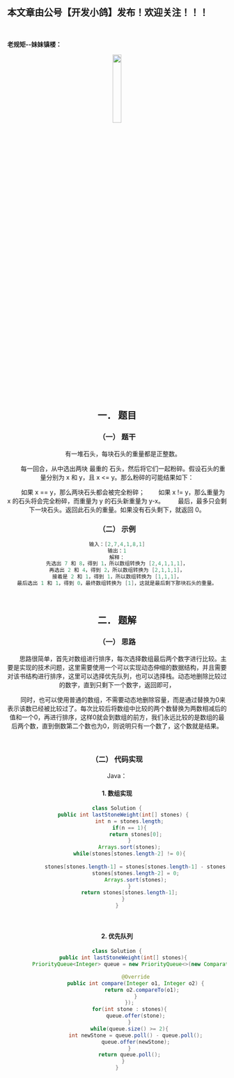 ﻿## 本文章由公号【开发小鸽】发布！欢迎关注！！！
<br>

**老规矩--妹妹镇楼：**
<center>
<img src="https://img-blog.csdnimg.cn/20200721223424816.JPG"   width="20%">

## 一．	题目
### （一）	题干
&nbsp;  &nbsp;  &nbsp;  &nbsp;有一堆石头，每块石头的重量都是正整数。

&nbsp;  &nbsp;  &nbsp;  &nbsp;每一回合，从中选出两块 最重的 石头，然后将它们一起粉碎。假设石头的重量分别为 x 和 y，且 x <= y。那么粉碎的可能结果如下：

&nbsp;  &nbsp;  &nbsp;  &nbsp;如果 x == y，那么两块石头都会被完全粉碎；
&nbsp;  &nbsp;  &nbsp;  &nbsp;如果 x != y，那么重量为 x 的石头将会完全粉碎，而重量为 y 的石头新重量为 y-x。
&nbsp;  &nbsp;  &nbsp;  &nbsp;最后，最多只会剩下一块石头。返回此石头的重量。如果没有石头剩下，就返回 0。
<br>


### （二）	示例

```cpp
输入：[2,7,4,1,8,1]
输出：1
解释：
先选出 7 和 8，得到 1，所以数组转换为 [2,4,1,1,1]，
再选出 2 和 4，得到 2，所以数组转换为 [2,1,1,1]，
接着是 2 和 1，得到 1，所以数组转换为 [1,1,1]，
最后选出 1 和 1，得到 0，最终数组转换为 [1]，这就是最后剩下那块石头的重量。
```

<br>



## 二．	题解
### （一）	思路
&nbsp;  &nbsp;  &nbsp;  &nbsp;思路很简单，首先对数组进行排序，每次选择数组最后两个数字进行比较。主要是实现的技术问题，这里需要使用一个可以实现动态伸缩的数据结构，并且需要对该书结构进行排序，这里可以选择优先队列，也可以选择栈。动态地删除比较过的数字，直到只剩下一个数字，返回即可，

&nbsp;  &nbsp;  &nbsp;  &nbsp;同时，也可以使用普通的数组，不需要动态地删除容量，而是通过替换为0来表示该数已经被比较过了。每次比较后将数组中比较的两个数替换为两数相减后的值和一个0，再进行排序，这样0就会到数组的前方，我们永远比较的是数组的最后两个数，直到倒数第二个数也为0，则说明只有一个数了，这个数就是结果。

<br>


### （二）	代码实现

Java：
#### 1.	数组实现

```java
class Solution {
    public int lastStoneWeight(int[] stones) {
        int n = stones.length;
        if(n == 1){
            return stones[0];
        }
        Arrays.sort(stones);
        while(stones[stones.length-2] != 0){
            
            stones[stones.length-1] = stones[stones.length-1] - stones[stones.length-2];
            stones[stones.length-2] = 0;
            Arrays.sort(stones);
        }
        return stones[stones.length-1];
    }
}
```
<br>



#### 2.	优先队列

```java
class Solution {
    public int lastStoneWeight(int[] stones){
        PriorityQueue<Integer> queue = new PriorityQueue<>(new Comparator<Integer>() {

            @Override
            public int compare(Integer o1, Integer o2) {
                return o2.compareTo(o1);
            }
        });
        for(int stone : stones){
            queue.offer(stone);
        }
        while(queue.size() >= 2){
            int newStone = queue.poll() - queue.poll();
            queue.offer(newStone);
        }
        return queue.poll();
    }
}
```



